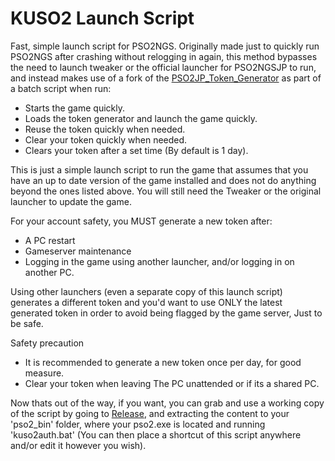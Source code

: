 # KUSO2 Launch Script
Fast, simple launch script for PSO2NGS.
Originally made just to quickly run PSO2NGS after crashing without relogging in again, this method bypasses the need to launch tweaker or the official launcher for PSO2NGSJP to run, and instead makes use of a fork of the [PSO2JP_Token_Generator](https://github.com/Cronoboxxy/PSO2JP_Token_Generator) as part of a batch script when run:
 - Starts the game quickly.
 - Loads the token generator and launch the game quickly.
 - Reuse the token quickly when needed.
 - Clear your token quickly when needed.
 - Clears your token after a set time (By default is 1 day).

This is just a simple launch script to run the game that assumes that you have an up to date version of the game installed and does not do anything beyond the ones listed above.
You will still need the Tweaker or the original launcher to update the game.

For your account safety, you MUST generate a new token after:
 - A PC restart
 - Gameserver maintenance
 - Logging in the game using another launcher, and/or logging in on another PC.

Using other launchers (even a separate copy of this launch script) generates a different token and you'd want to use ONLY the latest generated token in order to avoid being flagged by the game server, Just to be safe.

Safety precaution
 - It is recommended to generate a new token once per day, for good measure.
 - Clear your token when leaving The PC unattended or if its a shared PC.

Now thats out of the way, if you want, you can grab and use a working copy of the script by going to [Release](https://github.com/Cronoboxxy/KUSO2_Launch_Script/releases),
and extracting the content to your 'pso2_bin' folder, where your pso2.exe is located and running 'kuso2auth.bat' (You can then place a shortcut of this script anywhere and/or edit it however you wish).